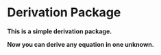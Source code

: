 # Derivation Package

**This is a simple derivation package.**

**Now you can derive any equation in one unknown.**
 
